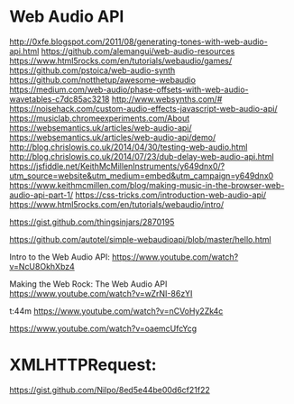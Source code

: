 # Web Audio API

http://0xfe.blogspot.com/2011/08/generating-tones-with-web-audio-api.html
https://github.com/alemangui/web-audio-resources
https://www.html5rocks.com/en/tutorials/webaudio/games/
https://github.com/pstoica/web-audio-synth
https://github.com/notthetup/awesome-webaudio
https://medium.com/web-audio/phase-offsets-with-web-audio-wavetables-c7dc85ac3218
http://www.websynths.com/#
https://noisehack.com/custom-audio-effects-javascript-web-audio-api/
https://musiclab.chromeexperiments.com/About
https://websemantics.uk/articles/web-audio-api/
https://websemantics.uk/articles/web-audio-api/demo/
http://blog.chrislowis.co.uk/2014/04/30/testing-web-audio.html
http://blog.chrislowis.co.uk/2014/07/23/dub-delay-web-audio-api.html
https://jsfiddle.net/KeithMcMillenInstruments/y649dnx0/?utm_source=website&utm_medium=embed&utm_campaign=y649dnx0
https://www.keithmcmillen.com/blog/making-music-in-the-browser-web-audio-api-part-1/
https://css-tricks.com/introduction-web-audio-api/
https://www.html5rocks.com/en/tutorials/webaudio/intro/


https://gist.github.com/thingsinjars/2870195

https://github.com/autotel/simple-webaudioapi/blob/master/hello.html

Intro to the Web Audio API:
https://www.youtube.com/watch?v=NcU8OkhXbz4

Making the Web Rock: The Web Audio API
https://www.youtube.com/watch?v=wZrNI-86zYI

t:44m
https://www.youtube.com/watch?v=nCVoHy2Zk4c

https://www.youtube.com/watch?v=oaemcUfcYcg


# XMLHTTPRequest:
https://gist.github.com/Nilpo/8ed5e44be00d6cf21f22


